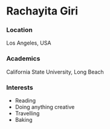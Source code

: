 # Rachayita Giri

### Location

Los Angeles, USA

### Academics

California State University, Long Beach

### Interests

 - Reading
 - Doing anything creative
 - Travelling
 - Baking

